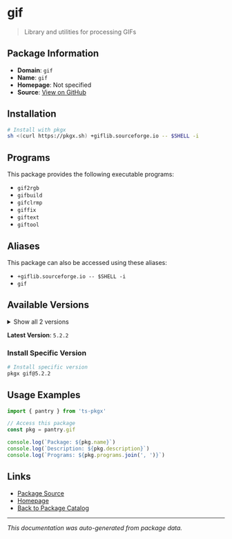 # gif

> Library and utilities for processing GIFs

## Package Information

- **Domain**: `gif`
- **Name**: `gif`
- **Homepage**: Not specified
- **Source**: [View on GitHub](https://github.com/pkgxdev/pantry/tree/main/projects/giflib.sourceforge.io/package.yml)

## Installation

```bash
# Install with pkgx
sh <(curl https://pkgx.sh) +giflib.sourceforge.io -- $SHELL -i
```

## Programs

This package provides the following executable programs:

- `gif2rgb`
- `gifbuild`
- `gifclrmp`
- `giffix`
- `giftext`
- `giftool`

## Aliases

This package can also be accessed using these aliases:

- `+giflib.sourceforge.io -- $SHELL -i`
- `gif`

## Available Versions

<details>
<summary>Show all 2 versions</summary>

- `5.2.2`, `5.2.1`

</details>

**Latest Version**: `5.2.2`

### Install Specific Version

```bash
# Install specific version
pkgx gif@5.2.2
```

## Usage Examples

```typescript
import { pantry } from 'ts-pkgx'

// Access this package
const pkg = pantry.gif

console.log(`Package: ${pkg.name}`)
console.log(`Description: ${pkg.description}`)
console.log(`Programs: ${pkg.programs.join(', ')}`)
```

## Links

- [Package Source](https://github.com/pkgxdev/pantry/tree/main/projects/giflib.sourceforge.io/package.yml)
- [Homepage](#)
- [Back to Package Catalog](../package-catalog.md)

---

*This documentation was auto-generated from package data.*
